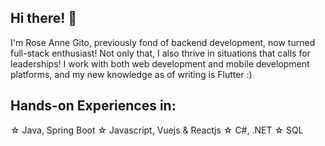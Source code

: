 ## Hi there! 👋

I'm Rose Anne Gito, previously fond of backend development, now turned full-stack enthusiast! Not only that, I also thrive in situations that calls for leaderships! I work with both web development and mobile development platforms, and my new knowledge as of writing is Flutter :)

## Hands-on Experiences in:
☆ Java, Spring Boot
☆ Javascript, Vuejs & Reactjs
☆ C#, .NET
☆ SQL




<!--
**Rosie04102003/Rosie04102003** is a ✨ _special_ ✨ repository because its `README.md` (this file) appears on your GitHub profile.

Here are some ideas to get you started:

- 🔭 I’m currently working on ...
- 🌱 I’m currently learning ...
- 👯 I’m looking to collaborate on ...
- 🤔 I’m looking for help with ...
- 💬 Ask me about ...
- 📫 How to reach me: ...
- 😄 Pronouns: ...
- ⚡ Fun fact: ...
-->
